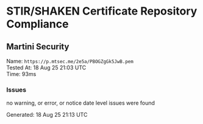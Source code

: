 # STIR/SHAKEN Certificate Repository Compliance

## Martini Security

Name: `https://p.mtsec.me/2e5a/PBOGZgGk5JwB.pem`\
Tested At: 18 Aug 25 21:03 UTC\
Time: 93ms

### Issues

no warning, or error, or notice date level issues were found

Generated: 18 Aug 25 21:13 UTC